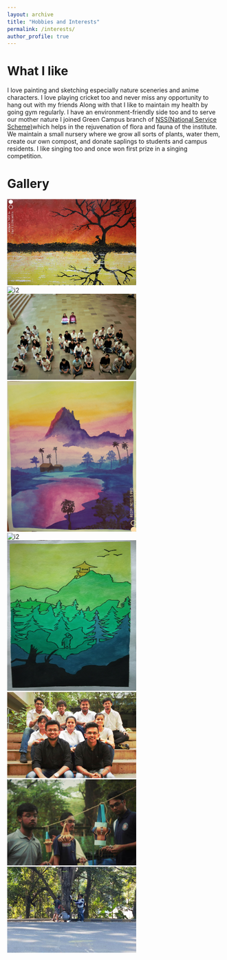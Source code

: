 ```yaml
---
layout: archive
title: "Hobbies and Interests"
permalink: /interests/
author_profile: true
---
```

# What I like
I love painting and sketching especially nature sceneries and anime characters. I love playing cricket too and never miss any opportunity to hang out with my friends
Along with that I like to maintain my health by going gym regularly. I have an environment-friendly side too and to serve our mother nature 
I joined Green Campus branch of [NSS(National Service Scheme)](https://nss.iitb.ac.in/home/)which helps in the rejuvenation of flora and 
fauna of the institute.  We maintain a small nursery where we grow all sorts of plants, water them, create our own compost, and donate saplings to 
students and campus residents. I like singing too and once won first prize in a singing competition. 

# Gallery
<div class="row">
  <div class="column">
    <img src="/images/Image1.jpg" alt="i1" width="300"
         height="200">
  </div>
  <div class="column">
    <img src="/images/Image2.jpg" alt="i2" width="300"
         height="200">
  </div>
  <div class="column">
    <img src="/images/Image8.jpg" alt="i3" width="300"
         height="200">
  </div>
</div>

<div class="row">
  <div class="column">
    <img src="/images/Image3.jpg" alt="i1" width="300"
         height="350"/>
  </div>
  <div class="column">
    <img src="/images/Image7.jpg" alt="i2" width="300"
         height="350"/>
  </div>
  <div class="column">
    <img src="/images/Image6.jpg" alt="i3" width="300"
         height="350"/>
  </div>
 </div>
 
<div class="row">
  <div class="column">
    <img src="/images/Image9.jpg" alt="i1" width="300"
         height="200"/>
  </div>
  <div class="column">
    <img src="/images/Image10.jpg" alt="i2" width="300"
         height="200"/>
  </div>
  <div class="column">
    <img src="/images/Image11.jpg" alt="i3" width="300"
         height="200"/>
  </div>
</div>
